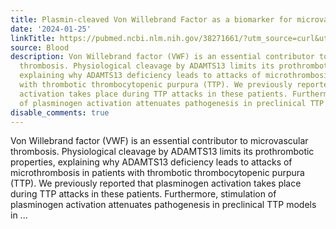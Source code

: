 ```yaml
---
title: Plasmin-cleaved Von Willebrand Factor as a biomarker for microvascular thrombosis
date: '2024-01-25'
linkTitle: https://pubmed.ncbi.nlm.nih.gov/38271661/?utm_source=curl&utm_medium=rss&utm_campaign=journals&utm_content=7603509&fc=None&ff=20240126170708&v=2.18.0
source: Blood
description: Von Willebrand factor (VWF) is an essential contributor to microvascular
  thrombosis. Physiological cleavage by ADAMTS13 limits its prothrombotic properties,
  explaining why ADAMTS13 deficiency leads to attacks of microthrombosis in patients
  with thrombotic thrombocytopenic purpura (TTP). We previously reported that plasminogen
  activation takes place during TTP attacks in these patients. Furthermore, stimulation
  of plasminogen activation attenuates pathogenesis in preclinical TTP models in ...
disable_comments: true
---
```

Von Willebrand factor (VWF) is an essential contributor to microvascular thrombosis. Physiological cleavage by ADAMTS13 limits its prothrombotic properties, explaining why ADAMTS13 deficiency leads to attacks of microthrombosis in patients with thrombotic thrombocytopenic purpura (TTP). We previously reported that plasminogen activation takes place during TTP attacks in these patients. Furthermore, stimulation of plasminogen activation attenuates pathogenesis in preclinical TTP models in ...